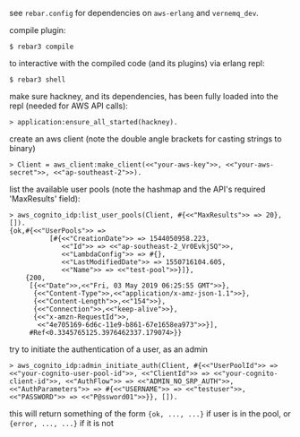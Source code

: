 see `rebar.config` for dependencies on `aws-erlang` and `vernemq_dev`.

compile plugin:

```
$ rebar3 compile
```

to interactive with the compiled code (and its plugins) via erlang repl:

```
$ rebar3 shell
```

make sure hackney, and its dependencies, has been fully loaded into the repl (needed for AWS API calls):
```
> application:ensure_all_started(hackney).
```

create an aws client (note the double angle brackets for casting strings to binary)
```
> Client = aws_client:make_client(<<"your-aws-key">>, <<"your-aws-secret">>, <<"ap-southeast-2">>).
```

list the available user pools (note the hashmap and the API's required 'MaxResults' field):
```
> aws_cognito_idp:list_user_pools(Client, #{<<"MaxResults">> => 20}, []).
{ok,#{<<"UserPools">> =>
          [#{<<"CreationDate">> => 1544050958.223,
             <<"Id">> => <<"ap-southeast-2_Vr0EvkjSQ">>,
             <<"LambdaConfig">> => #{},
             <<"LastModifiedDate">> => 1550716104.605,
             <<"Name">> => <<"test-pool">>}]},
    {200,
     [{<<"Date">>,<<"Fri, 03 May 2019 06:25:55 GMT">>},
      {<<"Content-Type">>,<<"application/x-amz-json-1.1">>},
      {<<"Content-Length">>,<<"154">>},
      {<<"Connection">>,<<"keep-alive">>},
      {<<"x-amzn-RequestId">>,
       <<"4e705169-6d6c-11e9-b861-67e1658ea973">>}],
     #Ref<0.3345765125.3976462337.179074>}}
```

try to initiate the authentication of a user, as an admin

```
> aws_cognito_idp:admin_initiate_auth(Client, #{<<"UserPoolId">> => <<"your-cognito-user-pool-id">>, <<"ClientId">> => <<"your-cognito-client-id">>, <<"AuthFlow">> => <<"ADMIN_NO_SRP_AUTH">>, <<"AuthParameters">> => #{<<"USERNAME">> => <<"testuser">>, <<"PASSWORD">> => <<"P@ssword01">>}}, []).
```

this will return something of the form `{ok, ..., ...}` if user is in the pool, or `{error, ..., ...}` if it is not
